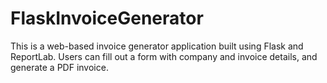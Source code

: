 # FlaskInvoiceGenerator
This is a web-based invoice generator application built using Flask and ReportLab. Users can fill out a form with company and invoice details, and generate a PDF invoice.
